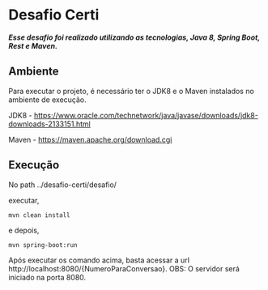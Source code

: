 # Desafio Certi

_**Esse desafio foi realizado utilizando as tecnologias, Java 8, Spring Boot, Rest e Maven.**_

## Ambiente

Para executar o projeto, é necessário ter o JDK8 e o Maven instalados no ambiente de execução.

JDK8 - https://www.oracle.com/technetwork/java/javase/downloads/jdk8-downloads-2133151.html

Maven - https://maven.apache.org/download.cgi

## Execução

No path ../desafio-certi/desafio/

executar,

`mvn clean install`

e depois,

`mvn spring-boot:run`

Após executar os comando acima, basta acessar a url http://localhost:8080/{NumeroParaConversao}.
OBS: O servidor será iniciado na porta 8080.
